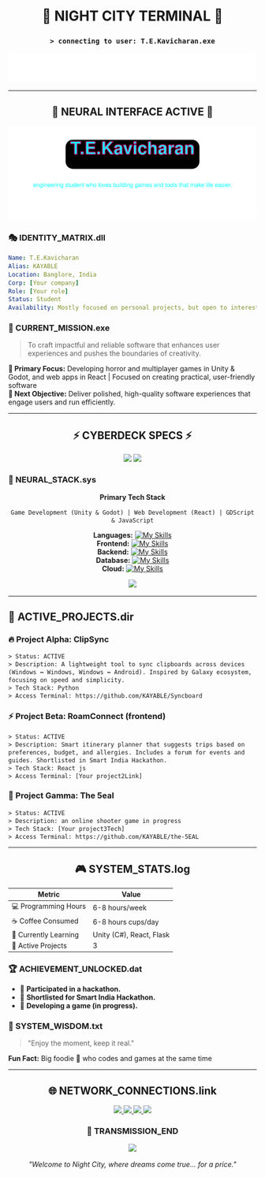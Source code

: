 <div align="center">

# 🌃 NIGHT CITY TERMINAL 🌃
### `> connecting to user: T.E.Kavicharan.exe`

<img src="https://raw.githubusercontent.com/KAYABLE/KAYABLE/main/assets/typing.svg" alt="Typing SVG" />

</div>

---

<div align="center">

## 🔮 NEURAL INTERFACE ACTIVE 🔮

<div align="center">
<img src="https://raw.githubusercontent.com/KAYABLE/KAYABLE/main/assets/capsule.svg" alt="Profile Banner" />

</div>

</div>

### 🎭 IDENTITY_MATRIX.dll
```yaml
Name: T.E.Kavicharan
Alias: KAYABLE
Location: Banglore, India
Corp: [Your company]
Role: [Your role]
Status: Student
Availability: Mostly focused on personal projects, but open to interesting collaborations
```

### 💫 CURRENT_MISSION.exe
> To craft impactful and reliable software that enhances user experiences and pushes the boundaries of creativity.

**🎯 Primary Focus:** Developing horror and multiplayer games in Unity & Godot, and web apps in React | Focused on creating practical, user-friendly software  
**🚀 Next Objective:** Deliver polished, high-quality software experiences that engage users and run efficiently.

---

<div align="center">

## ⚡ CYBERDECK SPECS ⚡

<img src="https://github-readme-stats.vercel.app/api?username=KAYABLE&show_icons=true&theme=synthwave&hide_border=true&bg_color=0d1117&title_color=ff00ff&icon_color=00ffff&text_color=ffffff" />

<img src="https://github-readme-streak-stats.herokuapp.com/?user=KAYABLE&theme=neon-dark&hide_border=true&background=0d1117&stroke=ff00ff&ring=00ffff&fire=ff6600&currStreakLabel=ff00ff" />

</div>

### 🧠 NEURAL_STACK.sys
<div align="center">

**Primary Tech Stack**
```
Game Development (Unity & Godot) | Web Development (React) | GDScript & JavaScript
```

**Languages:** [![My Skills](https://skillicons.dev/icons?i=react,js,ts,tailwindcss,vite,python,flask,mysql,mongodb,firebase,oracle,docker,linux,ubuntu,figma,numpy,jupyter,git,github,vscode,postman,vim,discord)](https://skillicons.dev)  
**Frontend:** [![My Skills](https://skillicons.dev/icons?i=react,js,ts,tailwindcss,vite)](https://skillicons.dev)  
**Backend:** [![My Skills](https://skillicons.dev/icons?i=python,flask)](https://skillicons.dev)  
**Database:** [![My Skills](https://skillicons.dev/icons?i=mysql,mongodb,firebase,oracle)](https://skillicons.dev)  
**Cloud:** [![My Skills](https://skillicons.dev/icons?i=docker,linux,ubuntu)](https://skillicons.dev)

<img src="https://skillicons.dev/icons?i=js,ts,react,nodejs,python,docker,aws,mongodb&theme=dark" />

</div>

---

## 🌆 ACTIVE_PROJECTS.dir

### 🔥 Project Alpha: ClipSync
```
> Status: ACTIVE
> Description: A lightweight tool to sync clipboards across devices (Windows ↔ Windows, Windows ↔ Android). Inspired by Galaxy ecosystem, focusing on speed and simplicity.
> Tech Stack: Python
> Access Terminal: https://github.com/KAYABLE/Syncboard
```

### ⚡ Project Beta: RoamConnect (frontend)
```
> Status: ACTIVE  
> Description: Smart itinerary planner that suggests trips based on preferences, budget, and allergies. Includes a forum for events and guides. Shortlisted in Smart India Hackathon.
> Tech Stack: React js
> Access Terminal: [Your project2Link]
```

### 🌟 Project Gamma: The 5eal
```
> Status: ACTIVE
> Description: an online shooter game in progress 
> Tech Stack: [Your project3Tech]
> Access Terminal: https://github.com/KAYABLE/the-5EAL
```

---

<div align="center">

## 🎮 SYSTEM_STATS.log

| Metric | Value |
|--------|-------|
| 💻 Programming Hours | 6-8 hours/week |
| ☕ Coffee Consumed | 6-8 hours cups/day |
| 🔄 Currently Learning | Unity (C#), React, Flask |
| 🎯 Active Projects | 3 |

</div>

### 🏆 ACHIEVEMENT_UNLOCKED.dat
- 🥇 **Participated in a hackathon.**
- 🥈 **Shortlisted for Smart India Hackathon.**
- 🥉 **Developing a game (in progress).**

### 💭 SYSTEM_WISDOM.txt
> "Enjoy the moment, keep it real."

**Fun Fact:** Big foodie 🍕 who codes and games at the same time

---

<div align="center">

## 🌐 NETWORK_CONNECTIONS.link

<a href="https://linkedin.com/in/kavicharan-elangovan-16036b306">
  <img src="https://img.shields.io/badge/LinkedIn-0077B5?style=for-the-badge&logo=linkedin&logoColor=white&labelColor=0d1117&color=ff00ff" />
</a>
<a href="https://twitter.com/[Your twitter]">
  <img src="https://img.shields.io/badge/Twitter-1DA1F2?style=for-the-badge&logo=twitter&logoColor=white&labelColor=0d1117&color=00ffff" />
</a>
<a href="[Your portfolio]">
  <img src="https://img.shields.io/badge/Portfolio-FF5722?style=for-the-badge&logo=safari&logoColor=white&labelColor=0d1117&color=ff6600" />
</a>
<a href="mailto:kavicharan.elangovan@gmail.com">
  <img src="https://img.shields.io/badge/Email-D14836?style=for-the-badge&logo=gmail&logoColor=white&labelColor=0d1117&color=ff00ff" />
</a>

### 📡 TRANSMISSION_END

<img src="https://capsule-render.vercel.app/api?type=waving&color=gradient&customColorList=12&height=100&section=footer&animation=twinkling" />

*"Welcome to Night City, where dreams come true... for a price."*

</div>
